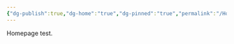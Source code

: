 ```yaml
---
{"dg-publish":true,"dg-home":"true","dg-pinned":"true","permalink":"/Homepage/","pinned":"true","tags":["gardenEntry"],"dgPassFrontmatter":true}
---
```


Homepage test.